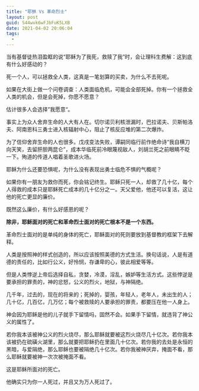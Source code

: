```yaml
---
title: "耶稣 Vs 革命烈士"
layout: post
guid: S44wvk6wFJbFuK5LXB
date: 2021-04-02 20:06:04
tags:
  -
---
```


当有基督徒热泪盈眶的说“耶稣为了我死，救赎了我”时，会让理科生费解：这到底有什么好感动的？

死一个人，可以拯救全人类，这真是一笔划算的买卖，为什么不去死呢。

如果在大街上做一个问卷调查：人类面临危机，可能会全部死掉。你有一个拯救全人类的机会，但是会死掉，你愿不愿意？

估计很多人会选择”我愿意“。

事实上为众人舍弃生命的人大有人在。切尔诺贝利核泄漏时，巴拉诺夫、贝斯帕洛夫、阿南恩科三勇士进入核辐射中心，阻止了核反应堆的第二次爆炸。

为了信仰舍弃生命的人也很多。戊戌变法失败，谭嗣同临行前作绝命诗“我自横刀向天笑，去留肝胆两昆仑”，成本华临死前冷眼蔑视敌人，刘胡兰死之前眼睛不眨一下。殉道的传道人唱着圣歌进火场。

耶稣为什么还要恐惧呢，为什么没有表现出勇士临危不惧的气概呢？

如果你有一朋友为救你而死，你会铭记终生。耶稣只死一人，却救了几十亿，每个人得救的成本只是耶稣死亡成本的几十亿分之一。天父爱他，他还可以复活，这让他的死亡更显的廉价。

既然这么廉价，有什么好感恩的呢？

**除非，耶稣面对的死亡和革命烈士面对的死亡根本不是一个东西。**

革命烈士面对的是单纯的身体的死亡，耶稣面对的死则要放到基督教的框架下去解释。

人类是按照神的样式创造的，所以应该按照美德的方式生活。换句话说，人是有道德的责任的，比如行公义，好怜悯，存谦卑的心，彼此相爱等等。

但是人类悖逆上帝后选择自私，贪婪，冷漠，淫乱，嫉妒等生活方式。这些悖逆是要承担的罪责的，神的忿怒，公义的烈火，地狱，与神隔绝。

几千年，过去的，现在的将来的；死掉的，婴孩，年轻人，老年人，未出生的人；几十亿，几百亿，几万亿；每个被救赎的人要承担的罪责，都要压在他一人身上。

神会因为耶稣是他的儿子就手下留情吗，固然不会。如果手下留情，就违背了神公义的属性了。

若你我本该被神公义的烈火烧尽，那么耶稣就要被这烈火烧尽几十亿次。若你我本该被扔在硫磺火湖里，那么就要把耶稣扔在里面几十亿次。若你我的去处是永恒的黑暗，与爱隔绝，那么耶稣也要被隔绝几十亿次。若你我被神厌弃，掩面不看，那么耶稣就要被神一次次被掩面不看。

这是耶稣所面对的死亡。

他确实只为你一人死过，并且又为万人死过了。




